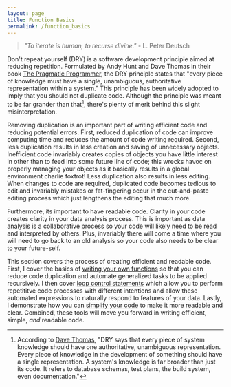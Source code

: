 ```yaml
---
layout: page
title: Function Basics
permalink: /function_basics
---
```


> *"To iterate is human, to recurse divine."* - L. Peter Deutsch

Don't repeat yourself (DRY) is a software development principle aimed at reducing repetition. Formulated by Andy Hunt and Dave Thomas in their book [The Pragmatic Programmer](http://www.amazon.com/Pragmatic-Programmer-Journeyman-Master/dp/020161622X/ref=sr_1_1?s=books&ie=UTF8&qid=1456066112&sr=1-1&keywords=the+pragmatic+programmer), the DRY principle states that "every piece of knowledge must have a single, unambiguous, authoritative representation within a system." This principle has been widely adopted to imply that you should not duplicate code.  Although the principle was meant to be far grander than that[^dave_thomas], there's plenty of merit behind this slight misinterpretation.  

Removing duplication is an important part of writing efficient code and reducing potential errors. First, reduced duplication of code can improve computing time and reduces the amount of code writing required. Second, less duplication results in less creation and saving of unnecessary objects. Inefficient code invariably creates copies of objects you have little interest in other than to feed into some future line of code; this wrecks havoc on properly managing your objects as it basically results in a global environment charlie foxtrot!  Less duplication also results in less editing. When changes to code are required, duplicated code becomes tedious to edit and invariably mistakes or fat-fingering occur in the cut-and-paste editing process which just lengthens the editing that much more. 

Furthermore, its important to have readable code. Clarity in your code creates clarity in your data analysis process. This is important as data analysis is a collaborative process so your code will likely need to be read and interpreted by others.  Plus, invariably there will come a time where you will need to go back to an old analysis so your code also needs to be clear to your future-self.  

This section covers the process of creating efficient and readable code. First, I cover the basics of [writing your own functions](http://uc-r.github.io/functions) so that you can reduce code duplication and automate generalized tasks to be applied recursively. I then cover [loop control statements](http://uc-r.github.io/control_statements) which allow you to perform repetititve code processes with different intentions and allow these automated expressions to naturally respond to features of your data.  Lastly, I demonstrate how you can [simplify your code](#pipe) to make it more readable and clear.  Combined, these tools will move you forward in writing efficient, simple, *and* readable code.






[^dave_thomas]: According to [Dave Thomas](http://www.artima.com/intv/dry.html), "DRY says that every piece of system knowledge should have one authoritative, unambiguous representation. Every piece of knowledge in the development of something should have a single representation. A system's knowledge is far broader than just its code. It refers to database schemas, test plans, the build system, even documentation."

